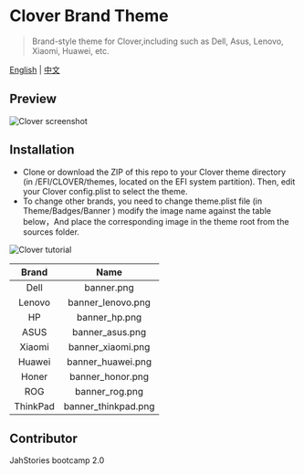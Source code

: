 # Clover Brand Theme
> Brand-style theme for Clover,including such as Dell, Asus, Lenovo, Xiaomi, Huawei, etc.

[English](README_EN.md) | [中文](README.md)

## Preview
![Clover screenshot](https://github.com/leejiawang/clover-theme-brand/blob/master/sources/screenshot.png)

## Installation
- Clone or download the ZIP of this repo to your Clover theme directory (in /EFI/CLOVER/themes, located on the EFI system partition). Then, edit your Clover config.plist to select the theme.
- To change other brands, you need to change theme.plist file (in Theme/Badges/Banner )  modify the image name against the table below，And place the corresponding image in the theme root from the sources folder.

 ![Clover tutorial](https://github.com/leejiawang/clover-theme-brand/blob/master/sources/tutorial.png)

 Brand | Name 
 :-: | :-:
 Dell | banner.png 
 Lenovo | banner_lenovo.png
 HP | banner_hp.png
 ASUS | banner_asus.png
 Xiaomi | banner_xiaomi.png
 Huawei | banner_huawei.png
 Honer | banner_honor.png
 ROG | banner_rog.png
 ThinkPad | banner_thinkpad.png

## Contributor
JahStories bootcamp 2.0

